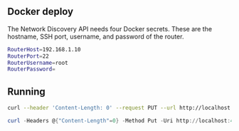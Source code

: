 ## Docker deploy
The Network Discovery API needs four Docker secrets.  These are the hostname, SSH port, username, and password of the router.
```bash
RouterHost=192.168.1.10
RouterPort=22
RouterUsername=root
RouterPassword=
```
## Running
```bash
curl --header 'Content-Length: 0' --request PUT --url http://localhost:46273/lights
```
```powershell
curl -Headers @{"Content-Length"=0} -Method Put -Uri http://localhost:46273/lights
```
